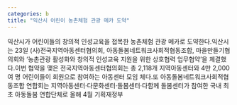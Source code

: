 ```yaml
---
categories: b
title: "익산시 어린이 농촌체험 관광 메카 도약"
---
```

익산시가 어린이들의 창의적 인성교육을 접목한 농촌체험 관광 메카로 도약한다.익산시는 23일 (사)전국지역아동센터협의회, 아동돌봄네트워크사회적협동조합, 마을만들기협의회와 ‘농촌관광 활성화와 창의적 인성교육 지원을 위한 상호협력 업무협약’을 체결했다.이번 협약을 맺은 전국지역아동센터협의회는 총 2,118개 지역아동센터와 4만 2,000여 명 어린이들이 회원으로 참여하는 아동센터 모임 체다.또 아동돌봄네트워크사회적협동조합 연합회는 지역아동센터·다문화센터·돌봄센터·다함께 돌봄센터가 참여한 국내 최초 아동돌봄 연합단체로 올해 4월 기획재정부